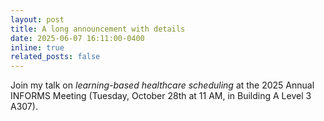 ```yaml
---
layout: post
title: A long announcement with details
date: 2025-06-07 16:11:00-0400
inline: true
related_posts: false
---
```


Join my talk on *learning-based healthcare scheduling* at the 2025 Annual INFORMS Meeting (Tuesday, October 28th at 11 AM, in Building A Level 3 A307).
